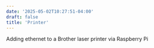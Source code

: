 ```yaml
---
date: '2025-05-02T10:27:51-04:00'
draft: false
title: 'Printer'
---
```


Adding ethernet to a Brother laser printer via Raspberry Pi